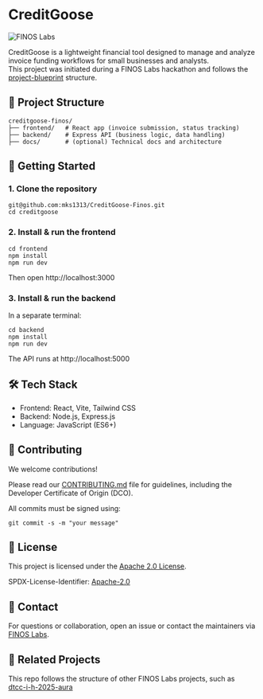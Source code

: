 # CreditGoose

![FINOS Labs](https://img.shields.io/badge/FINOS%20Labs-Incubating-blue)

CreditGoose is a lightweight financial tool designed to manage and analyze invoice funding workflows for small businesses and analysts.  
This project was initiated during a FINOS Labs hackathon and follows the [project-blueprint](https://github.com/finos-labs/project-blueprint) structure.

## 📁 Project Structure

```
creditgoose-finos/
├── frontend/   # React app (invoice submission, status tracking)
├── backend/    # Express API (business logic, data handling)
├── docs/       # (optional) Technical docs and architecture
```

## 🚀 Getting Started

### 1. Clone the repository

```
git@github.com:mks1313/CreditGoose-Finos.git
cd creditgoose
```

### 2. Install & run the frontend

```
cd frontend
npm install
npm run dev
```

Then open http://localhost:3000

### 3. Install & run the backend

In a separate terminal:

```
cd backend
npm install
npm run dev
```

The API runs at http://localhost:5000

## 🛠 Tech Stack

- Frontend: React, Vite, Tailwind CSS
- Backend: Node.js, Express.js
- Language: JavaScript (ES6+)

## 🤝 Contributing

We welcome contributions!

Please read our [CONTRIBUTING.md](./CONTRIBUTING.md) file for guidelines, including the Developer Certificate of Origin (DCO).

All commits must be signed using:

```
git commit -s -m "your message"
```

## 📝 License

This project is licensed under the [Apache 2.0 License](./LICENSE).

SPDX-License-Identifier: [Apache-2.0](https://spdx.org/licenses/Apache-2.0)

## 📢 Contact

For questions or collaboration, open an issue or contact the maintainers via [FINOS Labs](https://www.finos.org/labs).

## 🧪 Related Projects

This repo follows the structure of other FINOS Labs projects, such as  
[dtcc-i-h-2025-aura](https://github.com/finos-labs/dtcc-i-h-2025-aura)

